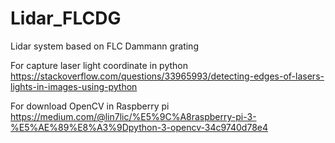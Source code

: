 # Lidar_FLCDG
Lidar system based on FLC Dammann grating

For capture laser light coordinate in python \
https://stackoverflow.com/questions/33965993/detecting-edges-of-lasers-lights-in-images-using-python

For download OpenCV in Raspberry pi \
https://medium.com/@lin7lic/%E5%9C%A8raspberry-pi-3-%E5%AE%89%E8%A3%9Dpython-3-opencv-34c9740d78e4
